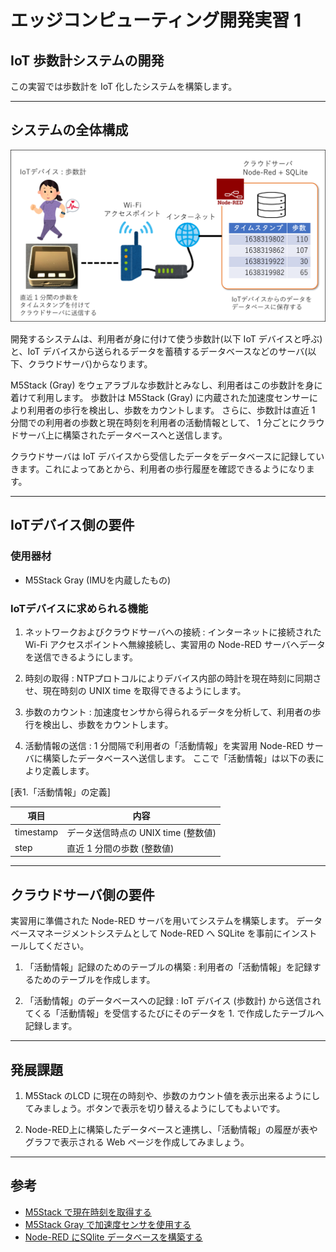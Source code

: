 

# エッジコンピューティング開発実習 1

## IoT 歩数計システムの開発

この実習では歩数計を IoT 化したシステムを構築します。


---

## システムの全体構成

<img src="./fig/system.png" alt="システムの全体構成">

開発するシステムは、利用者が身に付けて使う歩数計(以下 IoT デバイスと呼ぶ)と、IoT デバイスから送られるデータを蓄積するデータベースなどのサーバ(以下、クラウドサーバ)からなります。

M5Stack (Gray) をウェアラブルな歩数計とみなし、利用者はこの歩数計を身に着けて利用します。
歩数計は M5Stack (Gray) に内蔵された加速度センサーにより利用者の歩行を検出し、歩数をカウントします。
さらに、歩数計は直近 1 分間での利用者の歩数と現在時刻を利用者の活動情報として、 1 分ごとにクラウドサーバ上に構築されたデータベースへと送信します。

クラウドサーバは IoT デバイスから受信したデータをデータベースに記録していきます。これによってあとから、利用者の歩行履歴を確認できるようになります。

---

## IoTデバイス側の要件

### 使用器材

- M5Stack Gray (IMUを内蔵したもの)

### IoTデバイスに求められる機能

1. ネットワークおよびクラウドサーバへの接続 : インターネットに接続された Wi-Fi アクセスポイントへ無線接続し、実習用の Node-RED サーバへデータを送信できるようにします。

2. 時刻の取得 : NTPプロトコルによりデバイス内部の時計を現在時刻に同期させ、現在時刻の UNIX time を取得できるようにします。

3. 歩数のカウント : 加速度センサから得られるデータを分析して、利用者の歩行を検出し、歩数をカウントします。

4. 活動情報の送信 : 1 分間隔で利用者の「活動情報」を実習用 Node-RED サーバに構築したデータベースへ送信します。
ここで「活動情報」は以下の表により定義します。

[表1.「活動情報」の定義]

| 項目 | 内容 |
|---|---|
| timestamp | データ送信時点の UNIX time (整数値) |
| step | 直近 1 分間の歩数 (整数値) |

---

## クラウドサーバ側の要件

実習用に準備された Node-RED サーバを用いてシステムを構築します。
データベースマネージメントシステムとして Node-RED へ SQLite を事前にインストールしてください。

1. 「活動情報」記録のためのテーブルの構築 : 利用者の「活動情報」を記録するためのテーブルを作成します。

2. 「活動情報」のデータベースへの記録 : IoT デバイス (歩数計) から送信されてくる「活動情報」を受信するたびにそのデータを 1. で作成したテーブルへ記録します。

---
## 発展課題

1. M5Stack のLCD に現在の時刻や、歩数のカウント値を表示出来るようにしてみましょう。ボタンで表示を切り替えるようにしてもよいです。

2. Node-RED上に構築したデータベースと連携し、「活動情報」の履歴が表やグラフで表示される Web ページを作成してみましょう。

---

## 参考

- [M5Stack で現在時刻を取得する](./ntp_unixtime)
- [M5Stack Gray で加速度センサを使用する](./imu_accel)
- [Node-RED にSQlite データベースを構築する](./sqlite_on_nodered)



